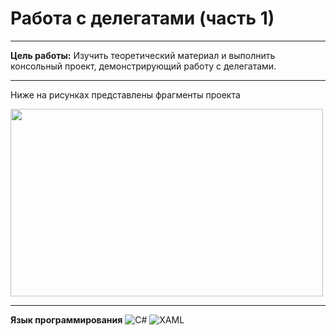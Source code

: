 # Работа с делегатами (часть 1)
-------
**Цель работы:** Изучить теоретический материал и выполнить консольный проект, демонстрирующий работу с делегатами.

--------

Ниже на рисунках представлены фрагменты проекта

<img src="" width="500" height="300" >




--------

**Язык программирования**
![C#](https://img.shields.io/badge/c%23-%23239120.svg?style=for-the-badge&logo=c-sharp&logoColor=white)
![XAML](https://img.shields.io/badge/XAML-%23239120.svg?style=for-the-badge&logo=xaml&logoColor=white)
